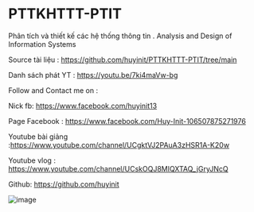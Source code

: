 # PTTKHTTT-PTIT
Phân tích và thiết kế các hệ thống thông tin . Analysis and Design of Information Systems

Source tài liệu : https://github.com/huyinit/PTTKHTTT-PTIT/tree/main

Danh sách phát YT : https://youtu.be/7ki4maVw-bg


Follow and Contact me on :

Nick fb: https://www.facebook.com/huyinit13

Page Facebook : https://www.facebook.com/Huy-Init-106507875271976

Youtube bài giảng :https://www.youtube.com/channel/UCgktVJ2PAuA3zHSR1A-K20w 

Youtube vlog : https://www.youtube.com/channel/UCskOQJ8MIQXTAQ_jGryJNcQ

Github: https://github.com/huyinit

![image](https://user-images.githubusercontent.com/82762841/230699083-d5ffcf89-eb32-4ee7-8091-7ad1a14cf6b7.png)

